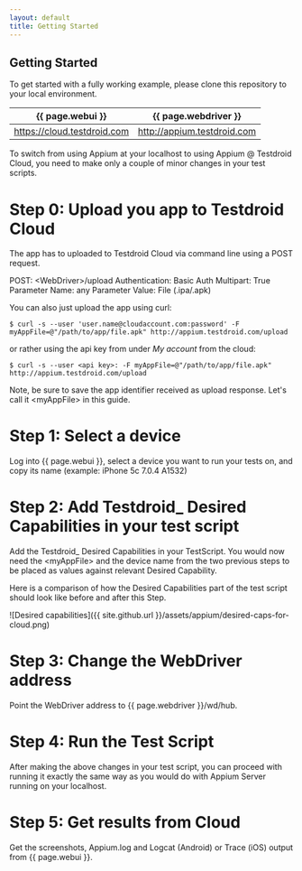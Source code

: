 ```yaml
---
layout: default
title: Getting Started
---
```



## Getting Started

To get started with a fully working example, please clone this repository to your local environment.


| {{ page.webui }}	 | {{ page.webdriver }} |
|-----------------|---------------|
| https://cloud.testdroid.com | http://appium.testdroid.com |


To switch from using Appium at your localhost to using Appium @
Testdroid Cloud, you need to make only a couple of minor changes in
your test scripts.

# Step 0: Upload you app to Testdroid Cloud

The app has to uploaded to Testdroid Cloud via command line using a
POST request.

POST: \<WebDriver\>/upload
Authentication: Basic Auth
Multipart: True
Parameter Name: any
Parameter Value: File (.ipa/.apk)

You can also just upload the app using curl:

```
$ curl -s --user 'user.name@cloudaccount.com:password' -F myAppFile=@"/path/to/app/file.apk" http://appium.testdroid.com/upload
```

or rather using the api key from under *My account* from the cloud:

```
$ curl -s --user <api key>: -F myAppFile=@"/path/to/app/file.apk" http://appium.testdroid.com/upload
```

Note, be sure to save the app identifier received as upload
response. Let's call it \<myAppFile\> in this guide.

# Step 1: Select a device

Log into {{ page.webui }}, select a device you want to run your tests
on, and copy its name (example: iPhone 5c 7.0.4 A1532)

# Step 2: Add Testdroid_ Desired Capabilities in your test script

Add the Testdroid_ Desired Capabilities in your TestScript. You would
now need the \<myAppFile\> and the device name from the two previous
steps to be placed as values against relevant Desired Capability.

Here is a comparison of how the Desired Capabilities part of the
test script should look like before and after this Step.

![Desired capabilities]({{ site.github.url }}/assets/appium/desired-caps-for-cloud.png)

# Step 3: Change the WebDriver address

Point the WebDriver address to {{ page.webdriver }}/wd/hub.


# Step 4: Run the Test Script

After making the above changes in your test script, you can proceed
with running it exactly the same way as you would do with Appium
Server running on your localhost.

# Step 5: Get results from Cloud

Get the screenshots, Appium.log and Logcat (Android) or Trace (iOS)
output from {{ page.webui }}.

